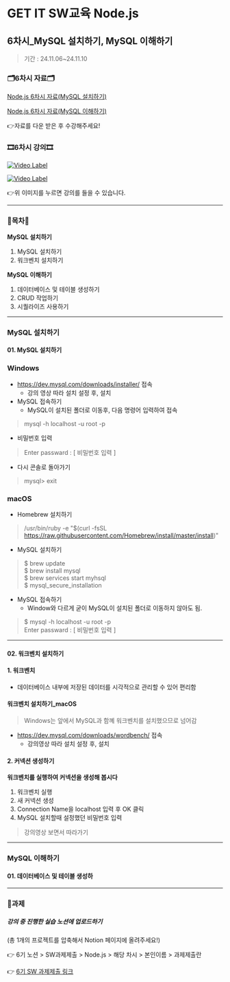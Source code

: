 # GET IT SW교육 Node.js
## 6차시_MySQL 설치하기, MySQL 이해하기
> 기간 : 24.11.06~24.11.10

### 🗂️6차시 자료🗂️
[Node.js 6차시 자료(MySQL 설치하기)](https://github.com/getit-knu/Get-Node.js/blob/main/6%EC%B0%A8%EC%8B%9C/GETIT%205%EA%B8%B0%20SW%20Node%EA%B5%90%EC%9C%A1%206%EC%B0%A8%EC%8B%9C_%EC%84%A4%EC%B9%98.pdf)

[Node.js 6차시 자료(MySQL 이해하기)](https://github.com/getit-knu/Get-Node.js/blob/main/6%EC%B0%A8%EC%8B%9C/GETIT%205%EA%B8%B0%20SW%20Node%EA%B5%90%EC%9C%A1%206%EC%B0%A8%EC%8B%9C.pdf)

👉자료를 다운 받은 후 수강해주세요!

### 🎞️6차시 강의🎞️

[![Video Label](http://img.youtube.com/vi/t-frczEDS8I/0.jpg)](https://youtu.be/t-frczEDS8I)

[![Video Label](http://img.youtube.com/vi/WKGrgNTZWIM/0.jpg)](https://youtu.be/WKGrgNTZWIM)

👉위 이미지를 누르면 강의를 들을 수 있습니다.

---

### 🚀목차🚀
**MySQL 설치하기**
1. MySQL 설치하기
2. 워크벤치 설치하기

**MySQL 이해하기**
1. 데이터베이스 및 테이블 생성하기
2. CRUD 작업하기
3. 시퀄라이즈 사용하기

---

### MySQL 설치하기
#### 01. MySQL 설치하기
### Windows
 - https://dev.mysql.com/downloads/installer/ 접속
    - 강의 영상 따라 설치 설정 후, 설치
 - MySQL 접속하기
    - MySQL이 설치된 폴더로 이동후, 다음 명령어 입력하여 접속
> mysql -h localhost -u root -p
 - 비밀번호 입력
> Enter passward : [ 비밀번호 입력 ]
 - 다시 콘솔로 돌아가기
> mysql> exit

### macOS
 - Homebrew 설치하기
> /usr/bin/ruby -e "$(curl -fsSL https://raw.githubusercontent.com/Homebrew/install/master/install)"
 - MySQL 설치하기
> $ brew update   
> $ brew install mysql   
> $ brew services start myhsql   
> $ mysql_secure_installation
 - MySQL 접속하기
    - Window와 다르게 굳이 MySQL이 설치된 폴더로 이동하지 않아도 됨.
> $ mysql -h localhost -u root -p   
> Enter passward : [ 비밀번호 입력 ]

---

#### 02. 워크벤치 설치하기
#### 1. 워크벤치
 - 데이터베이스 내부에 저장된 데이터를 시각적으로 관리할 수 있어 편리함
#### 워크벤치 설치하기_macOS
 > Windows는 앞에서 MySQL과 함꼐 워크벤치를 설치했으므로 넘어감
 - https://dev.mysql.com/downloads/wordbench/ 접속
    - 강의영상 따라 설치 설정 후, 설치

#### 2. 커넥션 생성하기
**워크벤치를 실행하여 커넥션을 생성해 봅시다**
1. 워크벤치 실행
2. 새 커넥션 생성
3. Connection Name을 localhost 입력 후 OK 클릭
4. MySQL 설치할때 설정했던 비밀번호 입력
> 강의영상 보면서 따라가기

---

### MySQL 이해하기
#### 01. 데이터베이스 및 테이블 생성하

---

### 📢과제
##### 강의 중 진행한 실습 노션에 업로드하기
(총 1개의 프로젝트를 압축해서 Notion 페이지에 올려주세요!)

👉 6기 노션 > SW과제제출 > Node.js > 해당 차시 > 본인이름 > 과제제출란

👉 [6기 SW 과제제출 링크](https://www.notion.so/SW-8502eeef321b43e2ad13ece0f626be33)
